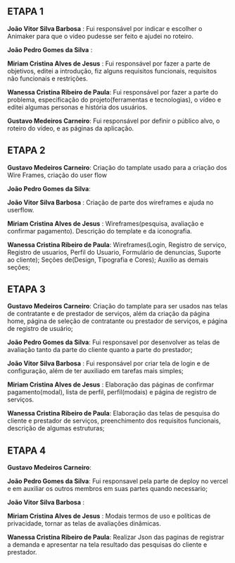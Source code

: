 <h2>ETAPA 1</h2>

**João Vitor Silva Barbosa** : Fui responsável por indicar e escolher o Animaker para que o video pudesse ser feito e ajudei no roteiro.


**João Pedro Gomes da Silva** : 

**Miriam Cristina Alves de Jesus** : Fui responsável por fazer a parte de objetivos, editei a introdução, fiz alguns requisitos funcionais, requisitos não funcionais e restrições.

**Wanessa Cristina Ribeiro de Paula**: Fui responsável por fazer a parte do problema, especificação do projeto(ferramentas e tecnologias), o vídeo e editei algumas personas e história dos usuários.

**Gustavo Medeiros Carneiro**: Fui responsável por definir o público alvo, o roteiro do vídeo, e as páginas da aplicação.


<h2>ETAPA 2</h2>

**Gustavo Medeiros Carneiro**: Criação do tamplate usado para a criação dos Wire Frames, criação do user flow

**João Pedro Gomes da Silva**:

**João Vitor Silva Barbosa** : Criação de parte dos wireframes e ajuda no userflow.

**Miriam Cristina Alves de Jesus** : Wireframes(pesquisa, avaliação e confirmar pagamento). Descrição do template e da iconografia.

**Wanessa Cristina Ribeiro de Paula**: Wireframes(Login, Registro de serviço, Registro de usuarios, Perfil do Usuario, Formulário de denuncias, Suporte ao cliente); Seções de(Design, Tipografia e Cores); Auxilio as demais seções;


<h2>ETAPA 3</h2>

**Gustavo Medeiros Carneiro**: Criação do tamplate para ser usados nas telas de contratante e de prestador de serviços, além da criação da página home, página de seleção de contratante ou prestador de serviços, e página de registro de usuário;

**João Pedro Gomes da Silva**: Fui responsavel por desenvolver as telas de avaliação tanto da parte do cliente quanto a parte do prestador;

**João Vitor Silva Barbosa** : Fui responsável por criar tela de login e de configuração, além de ter auxiliado em tarefas mais simples;

**Miriam Cristina Alves de Jesus** : Elaboração das páginas de confirmar pagamento(modal), lista de perfil, perfil(modais) e página de registro de serviços.

**Wanessa Cristina Ribeiro de Paula**: Elaboração das telas de pesquisa do cliente e prestador de serviços, preenchimento dos requisitos funcionais, descrição de algumas estruturas;


<h2>ETAPA 4</h2>

**Gustavo Medeiros Carneiro**: 

**João Pedro Gomes da Silva**: Fui responsavel pela parte de deploy no vercel e em auxiliar os outros membros em suas partes quando necessario;

**João Vitor Silva Barbosa** : 

**Miriam Cristina Alves de Jesus** : Modais termos de uso e políticas de privacidade, tornar as telas de avaliações dinâmicas.

**Wanessa Cristina Ribeiro de Paula**: Realizar Json das paginas de registrar a demanda e apresentar na tela resultado das pesquisas do cliente e prestador.

